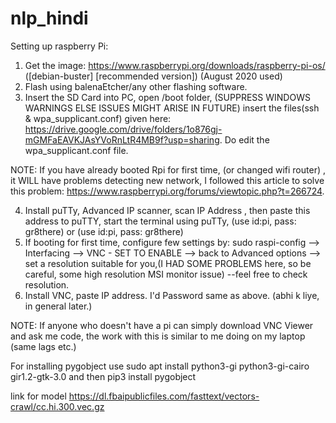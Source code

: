 # nlp_hindi

Setting up raspberry Pi:
1. Get the image:
https://www.raspberrypi.org/downloads/raspberry-pi-os/ ([debian-buster] [recommended version])
  (August 2020 used)
2. Flash using balenaEtcher/any other flashing software.
3. Insert the SD Card into PC, open /boot folder, (SUPPRESS WINDOWS WARNINGS ELSE ISSUES MIGHT ARISE IN FUTURE) insert the files(ssh & wpa_supplicant.conf)  given here: https://drive.google.com/drive/folders/1o876gj-mGMFaEAVKJAsYVoRnLtR4MB9f?usp=sharing. Do edit the wpa_supplicant.conf file.

NOTE:
  If you have already booted Rpi for first time, (or changed wifi router) , it WILL have problems detecting new network, I followed this article to solve this problem:
  https://www.raspberrypi.org/forums/viewtopic.php?t=266724.

4. Install puTTy, Advanced IP scanner, scan IP Address , then paste this address to puTTY, start the terminal using puTTy, (use id:pi, pass: gr8there) or (use id:pi, pass: gr8there)
5. If booting for first time, configure few settings by:
sudo raspi-config  --> Interfacing --> VNC - SET TO ENABLE --> back to Advanced options --> set a resolution suitable for you,(I HAD SOME PROBLEMS here, so be careful,  some high resolution MSI monitor issue) --feel free to check resolution.
6. Install VNC, paste IP address. I'd Password same as above. (abhi k liye, in general later.)

NOTE:
If anyone who doesn't have a pi can simply download VNC Viewer and ask me code, the work with this is similar to me doing on my laptop (same lags etc.)

For installing pygobject use
 sudo apt install python3-gi python3-gi-cairo gir1.2-gtk-3.0
 and then pip3 install pygobject


link for model https://dl.fbaipublicfiles.com/fasttext/vectors-crawl/cc.hi.300.vec.gz
